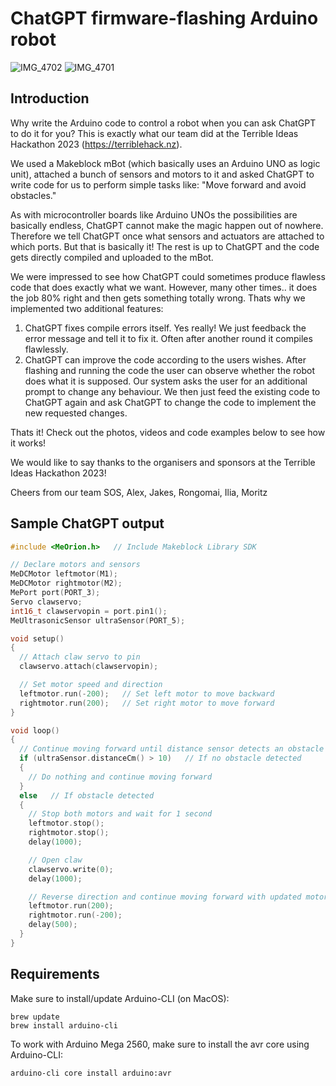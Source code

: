 # ChatGPT firmware-flashing Arduino robot
![IMG_4702](https://user-images.githubusercontent.com/2031472/224521842-18cb33e2-ca89-44d1-907d-dac636054761.jpg)
![IMG_4701](https://user-images.githubusercontent.com/2031472/224521844-2a5644e5-27d3-4708-8fd6-3fe7e24d086d.jpg)

## Introduction

Why write the Arduino code to control a robot when you can ask ChatGPT to do it for you?
This is exactly what our team did at the Terrible Ideas Hackathon 2023 (https://terriblehack.nz). 


We used a Makeblock mBot (which basically uses an Arduino UNO as logic unit), attached a bunch of sensors and motors to it and asked ChatGPT to write code for us to perform simple tasks like: "Move forward and avoid obstacles."

As with microcontroller boards like Arduino UNOs the possibilities are basically endless, ChatGPT cannot make the magic happen out of nowhere. Therefore we tell ChatGPT once what sensors and actuators are attached to which ports. But that is basically it! The rest is up to ChatGPT and the code gets directly compiled and uploaded to the mBot.

We were impressed to see how ChatGPT could sometimes produce flawless code that does exactly what we want. However, many other times.. it does the job 80% right and then gets something totally wrong. Thats why we implemented two additional features:

1. ChatGPT fixes compile errors itself. Yes really! We just feedback the error message and tell it to fix it. Often after another round it compiles flawlessly.
2. ChatGPT can improve the code according to the users wishes. After flashing and running the code the user can observe whether the robot does what it is supposed. Our system asks the user for an additional prompt to change any behaviour. We then just feed the existing code to ChatGPT again and ask ChatGPT to change the code to implement the new requested changes.

Thats it! Check out the photos, videos and code examples below to see how it works!


We would like to say thanks to the organisers and sponsors at the Terrible Ideas Hackathon 2023!

Cheers from our team SOS,
Alex, Jakes, Rongomai, Ilia, Moritz


## Sample ChatGPT output

```c++
#include <MeOrion.h>   // Include Makeblock Library SDK

// Declare motors and sensors
MeDCMotor leftmotor(M1);
MeDCMotor rightmotor(M2);
MePort port(PORT_3);
Servo clawservo;
int16_t clawservopin = port.pin1();
MeUltrasonicSensor ultraSensor(PORT_5);

void setup()
{
  // Attach claw servo to pin
  clawservo.attach(clawservopin);

  // Set motor speed and direction
  leftmotor.run(-200);   // Set left motor to move backward
  rightmotor.run(200);   // Set right motor to move forward
}

void loop()
{
  // Continue moving forward until distance sensor detects an obstacle
  if (ultraSensor.distanceCm() > 10)   // If no obstacle detected
  {
    // Do nothing and continue moving forward
  }
  else   // If obstacle detected
  {
    // Stop both motors and wait for 1 second
    leftmotor.stop();
    rightmotor.stop();
    delay(1000);

    // Open claw
    clawservo.write(0);
    delay(1000);

    // Reverse direction and continue moving forward with updated motor directions
    leftmotor.run(200);
    rightmotor.run(-200);
    delay(500);
  }
}
```

## Requirements

Make sure to install/update Arduino-CLI (on MacOS):

```
brew update
brew install arduino-cli
```

To work with Arduino Mega 2560, make sure to install the avr core using Arduino-CLI:

```
arduino-cli core install arduino:avr
```
